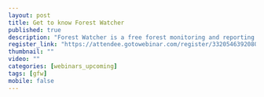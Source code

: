 ```yaml
---
layout: post
title: Get to know Forest Watcher
published: true
description: "Forest Watcher is a free forest monitoring and reporting tool designed to take out into the field. The app allows users to easily access GFW’s forest change data on any mobile device, monitor an area of interest…"
register_link: "https://attendee.gotowebinar.com/register/3320546392080047874"
thumbnail: ""
video: ""
categories: [webinars_upcoming]
tags: [gfw]
mobile: false
---
```


